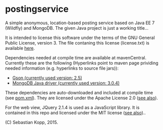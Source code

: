 # postingservice

A simple anonymous, location-based posting service based on Java EE 7 (Wildfly) and MongoDB. The given Java project is just a working title...

It is intended to license this software under the terms of the GNU General Public License, version 3.
The file contaning this license (license.txt) is available [here](https://github.com/sebikopp/postingservice/blob/master/ownjodel/src/main/resources/props/license.txt). 

Dependencies needed at compile time are available at mavenCentral. Currently these are the following (Hyperlinks point to maven page prividing needed information (e.g. hyperlinks to source file jars)):
* [Gson (currently used version: 2.5)](http://search.maven.org/#artifactdetails|com.google.code.gson|gson|2.5|jar)
* [MongoDB Java driver (currently used version: 3.0.4)](http://search.maven.org/#artifactdetails|org.mongodb|mongodb-driver|3.0.4|jar)

These dependencies are auto-downloaded and included at compile time (see [pom.xml](https://github.com/sebikopp/postingservice/blob/master/ownjodel/pom.xml)). They are licensed under the Apache License 2.0 ([see also](https://github.com/sebikopp/postingservice/blob/master/ownjodel/src/main/resources/props/3rd-party-licenses.txt)).

For the web view, JQuery 2.1.4 is used as a JavaScript library. It is contained in this repo and licensed under the MIT license ([see also](https://github.com/sebikopp/postingservice/blob/master/ownjodel/src/main/resources/props/3rd-party-licenses.txt))..

(C) Sebastian Kopp, 2015.
